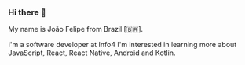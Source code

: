 ### Hi there 👋
My name is João Felipe from Brazil [🇧🇷]. 

I'm a software developer at Info4 
I'm interested in learning more about JavaScript, React, React Native, Android and Kotlin.
<!--
**brjoaof/brjoaof** is a ✨ _special_ ✨ repository because its `README.md` (this file) appears on your GitHub profile.

Here are some ideas to get you started:

- 🔭 I’m currently working on ...
- 🌱 I’m currently learning ...
- 👯 I’m looking to collaborate on ...
- 🤔 I’m looking for help with ...
- 💬 Ask me about ...
- 📫 How to reach me: ...
- 😄 Pronouns: ...
- ⚡ Fun fact: ...
-->
